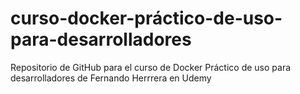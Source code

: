 # curso-docker-práctico-de-uso-para-desarrolladores
Repositorio de GitHub para el curso de Docker Práctico de uso para desarrolladores de Fernando Herrrera en Udemy
